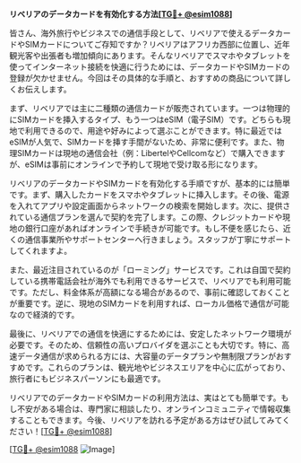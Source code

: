 **リベリアのデータカードを有効化する方法[[TG💪+ @esim1088](https://t.me/s/esim1088)]**

皆さん、海外旅行やビジネスでの通信手段として、リベリアで使えるデータカードやSIMカードについてご存知ですか？リベリアはアフリカ西部に位置し、近年観光客や出張者も増加傾向にあります。そんなリベリアでスマホやタブレットを使ってインターネット接続を快適に行うためには、データカードやSIMカードの登録が欠かせません。今回はその具体的な手順と、おすすめの商品について詳しくお伝えします。

まず、リベリアでは主に二種類の通信カードが販売されています。一つは物理的にSIMカードを挿入するタイプ、もう一つはeSIM（電子SIM）です。どちらも現地で利用できるので、用途や好みによって選ぶことができます。特に最近ではeSIMが人気で、SIMカードを挿す手間がないため、非常に便利です。また、物理SIMカードは現地の通信会社（例：LibertelやCellcomなど）で購入できますが、eSIMは事前にオンラインで予約して現地で受け取る形になります。

リベリアのデータカードやSIMカードを有効化する手順ですが、基本的には簡単です。まず、購入したカードをスマホやタブレットに挿入します。その後、電源を入れてアプリや設定画面からネットワークの検索を開始します。次に、提供されている通信プランを選んで契約を完了します。この際、クレジットカードや現地の銀行口座があればオンラインで手続きが可能です。もし不便を感じたら、近くの通信事業所やサポートセンターへ行きましょう。スタッフが丁寧にサポートしてくれますよ。

また、最近注目されているのが「ローミング」サービスです。これは自国で契約している携帯電話会社が海外でも利用できるサービスで、リベリアでも利用可能です。ただし、料金体系が高額になる場合があるので、事前に確認しておくことが重要です。逆に、現地のSIMカードを利用すれば、ローカル価格で通信が可能なので経済的です。

最後に、リベリアでの通信を快適にするためには、安定したネットワーク環境が必要です。そのため、信頼性の高いプロバイダを選ぶことも大切です。特に、高速データ通信が求められる方には、大容量のデータプランや無制限プランがおすすめです。これらのプランは、観光地やビジネスエリアを中心に広がっており、旅行者にもビジネスパーソンにも最適です。

リベリアでのデータカードやSIMカードの利用方法は、実はとても簡単です。もし不安がある場合は、専門家に相談したり、オンラインコミュニティで情報収集することもできます。今後、リベリアを訪れる予定がある方はぜひ試してみてください！[[TG💪+ @esim1088](https://t.me/s/esim1088)]

[[TG💪+ @esim1088](https://t.me/s/esim1088) ![Image](https://i.postimg.cc/Y0z9fWf4/image.png)]